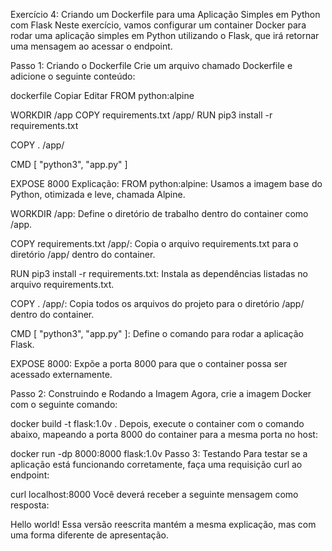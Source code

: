 Exercício 4: Criando um Dockerfile para uma Aplicação Simples em Python com Flask
Neste exercício, vamos configurar um container Docker para rodar uma aplicação simples em Python utilizando o Flask, que irá retornar uma mensagem ao acessar o endpoint.

Passo 1: Criando o Dockerfile
Crie um arquivo chamado Dockerfile e adicione o seguinte conteúdo:

dockerfile
Copiar
Editar
FROM python:alpine

WORKDIR /app
COPY requirements.txt /app/
RUN pip3 install -r requirements.txt

COPY . /app/

CMD [ "python3", "app.py" ]

EXPOSE 8000
Explicação:
FROM python:alpine: Usamos a imagem base do Python, otimizada e leve, chamada Alpine.

WORKDIR /app: Define o diretório de trabalho dentro do container como /app.

COPY requirements.txt /app/: Copia o arquivo requirements.txt para o diretório /app/ dentro do container.

RUN pip3 install -r requirements.txt: Instala as dependências listadas no arquivo requirements.txt.

COPY . /app/: Copia todos os arquivos do projeto para o diretório /app/ dentro do container.

CMD [ "python3", "app.py" ]: Define o comando para rodar a aplicação Flask.

EXPOSE 8000: Expõe a porta 8000 para que o container possa ser acessado externamente.

Passo 2: Construindo e Rodando a Imagem
Agora, crie a imagem Docker com o seguinte comando:

docker build -t flask:1.0v .
Depois, execute o container com o comando abaixo, mapeando a porta 8000 do container para a mesma porta no host:

docker run -dp 8000:8000 flask:1.0v
Passo 3: Testando
Para testar se a aplicação está funcionando corretamente, faça uma requisição curl ao endpoint:

curl localhost:8000
Você deverá receber a seguinte mensagem como resposta:

Hello world!
Essa versão reescrita mantém a mesma explicação, mas com uma forma diferente de apresentação.

